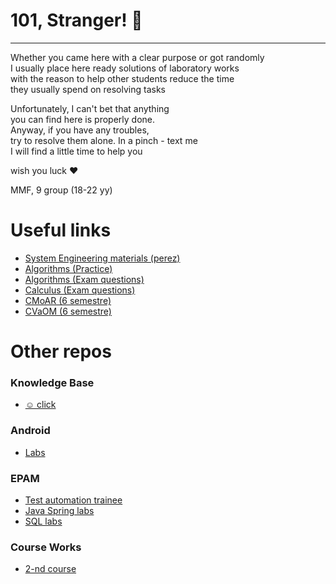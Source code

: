 # 101, Stranger! 👋
---
Whether you came here with a clear purpose or got randomly <br>
I usually place here ready solutions of laboratory works <br>
with the reason to help other students reduce the time <br>
they usually spend on resolving tasks <br>

Unfortunately, I can't bet that anything <br>
you can find here is properly done. <br>
Anyway, if you have any troubles, <br>
try to resolve them alone. In a pinch - text me <br>
I will find a little time to help you <br>

wish you luck ❤️

MMF, 9 group (18-22 yy)

# Useful links
- [System Engineering materials (perez)](https://www.notion.so/SysEng-a418c02964e64c0cad2ed7e715c3e12e)
- [Algorithms (Practice)](https://www.notion.so/uvolchyk/b7da5624ea7c40aba840a5f2dcbc6657)
- [Algorithms (Exam questions)](https://www.notion.so/uvolchyk/aad0091199a844098955a50474e7df54)
- [Calculus (Exam questions)](https://uvolchyk.notion.site/d79664cc8cfa4693820d72829e92d6cb)
- [CMoAR (6 semestre)](https://uvolchyk.notion.site/b15e4836d0a74b01961b6292556d12ce)
- [CVaOM (6 semestre)](https://uvolchyk.notion.site/888d25e83b7b48b484a942f33bf2d4f9)

# Other repos
### Knowledge Base
- [☺️ click](https://github.com/trotnic/knowledge-base)
### Android
- [Labs](https://github.com/trotnic/android)
### EPAM 
- [Test automation trainee](https://github.com/trotnic/epam-tat)
- [Java Spring labs](https://github.com/trotnic/epam-java)
- [SQL labs](https://github.com/trotnic/epam-sql)
### Course Works
- [2-nd course](https://github.com/trotnic/takeandfood-client)

